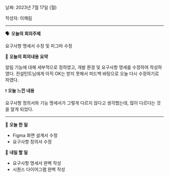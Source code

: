 날짜: 2023년 7월 17일 (월)

작성자: 이채림

---

<aside>

🗣 **오늘의 회의주제**

</aside>

요구사항 명세서 수정 및 피그마 수정

<aside>

🎢 **오늘의 회의내용 요약**

</aside>

알림 기능에 대해 세부적으로 정하였고, 개발 환경 및 요구사항 명세를 수정하여 작성하였다. 컨설턴트님에게 아직 OK는 받지 못해서 피드백 바탕으로 오늘 다시 수정하기로 하였다.

<aside>

❗ **오늘 느낀 내용**

</aside>

요구사항 정의서와 기능 명세서가 그렇게 다르지 않다고 생각했는데, 많이 다르다는 것을 알게 되었다.

---

<aside>

🎵 **오늘 한 일**

</aside>

- Figma 화면 설계서 수정
- 요구사항 정의서 수정
<aside>

🎵 **내일 할 일**

</aside>

- 요구사항 명세서 완벽 작성
- 시퀀스 다이어그램 완벽 작성
